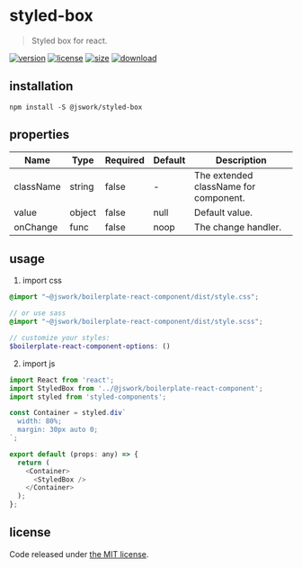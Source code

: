 # styled-box
> Styled box for react.

[![version][version-image]][version-url]
[![license][license-image]][license-url]
[![size][size-image]][size-url]
[![download][download-image]][download-url]

## installation
```shell
npm install -S @jswork/styled-box
```

## properties
| Name      | Type   | Required | Default | Description                           |
| --------- | ------ | -------- | ------- | ------------------------------------- |
| className | string | false    | -       | The extended className for component. |
| value     | object | false    | null    | Default value.                        |
| onChange  | func   | false    | noop    | The change handler.                   |


## usage
1. import css
  ```scss
  @import "~@jswork/boilerplate-react-component/dist/style.css";

  // or use sass
  @import "~@jswork/boilerplate-react-component/dist/style.scss";

  // customize your styles:
  $boilerplate-react-component-options: ()
  ```
2. import js
  ```js
  import React from 'react';
  import StyledBox from '../@jswork/boilerplate-react-component';
  import styled from 'styled-components';

  const Container = styled.div`
    width: 80%;
    margin: 30px auto 0;
  `;

  export default (props: any) => {
    return (
      <Container>
        <StyledBox />
      </Container>
    );
  };

  ```

## license
Code released under [the MIT license](https://github.com/afeiship/styled-box/blob/master/LICENSE.txt).

[version-image]: https://img.shields.io/npm/v/@jswork/styled-box
[version-url]: https://npmjs.org/package/@jswork/styled-box

[license-image]: https://img.shields.io/npm/l/@jswork/styled-box
[license-url]: https://github.com/afeiship/styled-box/blob/master/LICENSE.txt

[size-image]: https://img.shields.io/bundlephobia/minzip/@jswork/styled-box
[size-url]: https://github.com/afeiship/styled-box/blob/master/dist/styled-box.min.js

[download-image]: https://img.shields.io/npm/dm/@jswork/styled-box
[download-url]: https://www.npmjs.com/package/@jswork/styled-box
